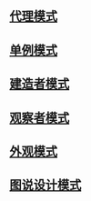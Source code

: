 ## [代理模式](https://github.com/whyalwaysmea/LearningNotes/blob/master/Design%20pattern/%E4%BB%A3%E7%90%86%E6%A8%A1%E5%BC%8F.md)

## [单例模式](https://github.com/whyalwaysmea/LearningNotes/blob/master/Design%20pattern/%E5%8D%95%E4%BE%8B%E6%A8%A1%E5%BC%8F.md)

## [建造者模式](https://github.com/whyalwaysmea/LearningNotes/blob/master/Design%20pattern/%E5%BB%BA%E9%80%A0%E8%80%85%E6%A8%A1%E5%BC%8F.md)

## [观察者模式](http://www.jianshu.com/p/dc22f292476e)

## [外观模式](https://github.com/whyalwaysmea/LearningNotes/blob/master/Design%20pattern/%E5%A4%96%E8%A7%82%E6%A8%A1%E5%BC%8F.md)

## [图说设计模式](http://design-patterns.readthedocs.io/zh_CN/latest/index.html)
